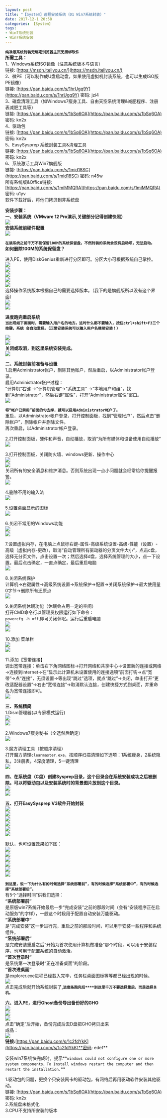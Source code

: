 ```yaml
---
layout: post
title: "【System】远程安装系统（01 Win7系统封装）"
date: 2017-12-1 20:58
categories: 【System】
tags:
- Win7系统封装
- Win7系统安装
---
```

**`纯净版系统封装无绑定浏览器主页无捆绑软件`**  
**所需工具：**  
1、Windows系统ISO镜像（注意系统版本与语言）  
链接: [https://msdn.itellyou.cn/](https://msdn.itellyou.cn/)  
2、微PE（可以制作成U盘启动盘，如果使用虚拟机封装系统，也可以生成ISO版PE镜像）  
链接: [https://pan.baidu.com/s/1hrUgq9Y](https://pan.baidu.com/s/1hrUgq9Y) 密码: jzi4  
3、磁盘清理工具（如Windows7瘦身工具、自由天空系统清理&减肥程序、注册表减肥工具等）  
链接: [https://pan.baidu.com/s/1bSq6OA](https://pan.baidu.com/s/1bSq6OA) 密码: kn2x  
4、驱动包  
链接: [https://pan.baidu.com/s/1bSq6OA](https://pan.baidu.com/s/1bSq6OA) 密码: kn2x  
5、EasySysprep 系统封装工具&清理工具  
链接: [https://pan.baidu.com/s/1bSq6OA](https://pan.baidu.com/s/1bSq6OA) 密码: kn2x  
6、系统激活工具Win7旗舰版  
链接: [https://pan.baidu.com/s/1mid18SC](https://pan.baidu.com/s/1mid18SC) 密码: n45w  
所有系统版&Office链接:  
 [https://pan.baidu.com/s/1miMMQRA](https://pan.baidu.com/s/1miMMQRA) 密码: u1yv  
 软件下载好后，将他们拷贝到非系统盘  


**安装步骤：**  
**一、安装系统（VMware 12 Pro演示,关键部分记得创建快照）**  
![](http://a4.qpic.cn/psb?/57f6398e-db93-428d-8871-6d2527ad188f/mK3iXovTr85joAVjFoQZVDWYYurrf3TAhliMS.z2Fas!/b/dPMAAAAAAAAA&ek=1&kp=1&pt=0&bo=YgGdAAAAAAADEMs!&tl=1&su=0221192753&tm=1553040000&sce=0-12-12&rf=2-9)  
**安装系统前硬件配置**  
![](http://a4.qpic.cn/psb?/57f6398e-db93-428d-8871-6d2527ad188f/Dn1B\*RB3OoarREJ1SomkqyveQTRW1w6jXfzSiiNSgKo!/b/dPMAAAAAAAAA&ek=1&kp=1&pt=0&bo=7gChAAAAAAADEHo!&tl=1&su=040357473&tm=1553040000&sce=0-12-12&rf=2-9)  

**`在装系统之前千万不能保留100M的系统保留盘，不然封装的系统会没有启动项，无法启动。`**  
**如何删除100M的系统保留盘？**  

进入PE，使用DiskGenius重新进行分区即可。分区大小可根据系统自己掌控。  
![](http://a4.qpic.cn/psb?/57f6398e-db93-428d-8871-6d2527ad188f/vlTUBT8jWMMghT4lXp0kBe9uVANS0prg04TLBGPx858!/b/dD8BAAAAAAAA&ek=1&kp=1&pt=0&bo=YAOAAgME.QIDIBg!&tl=1&su=07568961&tm=1553040000&sce=0-12-12&rf=2-9)  
![](http://a4.qpic.cn/psb?/57f6398e-db93-428d-8871-6d2527ad188f/wtL\*4s2cs7vE9aaItovIE.DwJkymXrpq8dxn0yJxzYA!/b/dD8BAAAAAAAA&ek=1&kp=1&pt=0&bo=IwNcAgAAAAADMGs!&tl=1&su=048649249&tm=1553040000&sce=0-12-12&rf=2-9)  
![](http://a3.qpic.cn/psb?/57f6398e-db93-428d-8871-6d2527ad188f/\*iCrW30Q2DtQr1q72eCcZ.mr1D3jet7MwTZqJymr3FE!/b/dPIAAAAAAAAA&ek=1&kp=1&pt=0&bo=HgNWAgAAAAADMFw!&tl=1&su=0190096609&tm=1553040000&sce=0-12-12&rf=2-9)  
![](http://a3.qpic.cn/psb?/57f6398e-db93-428d-8871-6d2527ad188f/SrF5u9Z.ZKp2ufISsNnJGuPOO2BHMIQ3V9pIKdufXhU!/b/dPIAAAAAAAAA&ek=1&kp=1&pt=0&bo=IANYAgAAAAADIHw!&tl=1&su=01884897&tm=1553040000&sce=0-12-12&rf=2-9)  
![](http://a4.qpic.cn/psb?/57f6398e-db93-428d-8871-6d2527ad188f/6Ulwymyzgm52pO4L9LJs\*eXMkBlf9shO4UnQ3VYhD0c!/b/dPMAAAAAAAAA&ek=1&kp=1&pt=0&bo=IANXAgAAAAADIHM!&tl=1&su=023560865&tm=1553040000&sce=0-12-12&rf=2-9)  
选择操作系统版本根据自己的需要选择版本。（我下的是旗舰版所以没有这个界面）  
![](http://a4.qpic.cn/psb?/57f6398e-db93-428d-8871-6d2527ad188f/JPgBKzQ0jfUUSnwyKT8bDuDELGDPOvu.Hkrgt1KwPs0!/b/dPMAAAAAAAAA&ek=1&kp=1&pt=0&bo=IANZAgAAAAADIH0!&tl=1&su=0117561649&tm=1553040000&sce=0-12-12&rf=2-9)  
![](http://a3.qpic.cn/psb?/57f6398e-db93-428d-8871-6d2527ad188f/lZWT\*RQmhtpCiZ\*xr7HA3OD1dToimpFCebkNChBMPTg!/b/dPIAAAAAAAAA&ek=1&kp=1&pt=0&bo=IQNaAgAAAAADIH8!&tl=1&su=0138690065&tm=1553040000&sce=0-12-12&rf=2-9)  


**进度跑完重启系统**  
**`当出现如下画面时，需要输入用户名的地方。这时什么都不要输入，按住ctrl+shift+F3三个按键，系统 会自动重启。（正常安装系统可以输入用户名继续安装！）`**  

![](http://a4.qpic.cn/psb?/57f6398e-db93-428d-8871-6d2527ad188f/wdP\*ikWY7dvxAgkSPV\*U4ZFTMrLzIWlIxKkXWdFEtRU!/b/dPMAAAAAAAAA&ek=1&kp=1&pt=0&bo=IgNYAgAAAAADIH4!&tl=1&su=0101990977&tm=1553040000&sce=0-12-12&rf=2-9)  
![](http://a4.qpic.cn/psb?/57f6398e-db93-428d-8871-6d2527ad188f/WWjr2aOdR.JVe6PEU1s0606JKL2o0ADiPOKNo8EY3Ns!/b/dPMAAAAAAAAA&ek=1&kp=1&pt=0&bo=IQNaAgAAAAADIH8!&tl=1&su=0120595201&tm=1553040000&sce=0-12-12&rf=2-9)  
**关闭或取消，到这里系统安装完成。**  
![](http://a4.qpic.cn/psb?/57f6398e-db93-428d-8871-6d2527ad188f/iuYBZqe2lnAxqUdunJ03Ggcf8hQnqM3orhVlPE5o88g!/b/dD8BAAAAAAAA&ek=1&kp=1&pt=0&bo=IgNXAgAAAAADEEE!&tl=1&su=0211769921&tm=1553040000&sce=0-12-12&rf=2-9)  

**二、系统封装前准备与设置**  
1.启用Administrator帐户，删除其他账户，然后重启，以Administrator帐户登录。  
 启用Administrator帐户过程：  
 “计算机”右键 ->“计算机管理”->"系统工具" ->“本地用户和组”，找到“Administrator”，然后右键“属性”，打开“Administrator属性”窗口。  
![](http://a3.qpic.cn/psb?/57f6398e-db93-428d-8871-6d2527ad188f/Ef0hEbDygsBT2hCwRBFnrESvVsU7zwDOxhhOA0xZ\*XE!/b/dD4BAAAAAAAA&ek=1&kp=1&pt=0&bo=HwN4Ah8DeAIDEDU!&tl=1&su=0191492257&tm=1553040000&sce=0-12-12&rf=2-9)  

**`将“帐户已禁用”前面的勾去掉，就可以启用Administrator帐户了。`**  
重启，以Administrator帐户登录，打开控制面板，找到“管理帐户”，然后点击“删除帐户”，删除帐户并删除文件。  
再次重启，以Administrator帐户登录。  

2.打开控制面板，硬件和声音，自动播放，取消“为所有媒体和设备使用自动播放”  
![](http://a4.qpic.cn/psb?/57f6398e-db93-428d-8871-6d2527ad188f/C1EychS4c11Bw9syRFsKT0sWu6BLMnfRsGqHB1fPp4E!/b/dPMAAAAAAAAA&ek=1&kp=1&pt=0&bo=7QOAAvIDgwIDECk!&tl=1&su=0108764961&tm=1553040000&sce=0-12-12&rf=2-9)  

3.打开控制面板，关闭防火墙、windows更新、操作中心  
![](http://a4.qpic.cn/psb?/57f6398e-db93-428d-8871-6d2527ad188f/6eph3BniHOep0ublfhnVa8C6QN5.Hh2c.sRV.VLUxPQ!/b/dD8BAAAAAAAA&ek=1&kp=1&pt=0&bo=7AOAAu8DggIDEDQ!&tl=1&su=0176651537&tm=1553040000&sce=0-12-12&rf=2-9)  
![](http://a4.qpic.cn/psb?/57f6398e-db93-428d-8871-6d2527ad188f/kEtrKUYP5ZVcedkCttRSYSSzjLUi9eS2b\*jdEga2zgQ!/b/dPMAAAAAAAAA&ek=1&kp=1&pt=0&bo=6AOAAu0DgwIDEDM!&tl=1&su=0198950209&tm=1553040000&sce=0-12-12&rf=2-9)  
关闭所有的安全消息和维护消息。否则系统出现一点小问题就会经常给你提醒报警。  
![](http://a3.qpic.cn/psb?/57f6398e-db93-428d-8871-6d2527ad188f/oV.Y7pWTa4y9UjdWIjKmoq\*XbSlwF7U2EHpUgV8QTpg!/b/dPIAAAAAAAAA&ek=1&kp=1&pt=0&bo=7AOAAvEDgwIDECs!&tl=1&su=0192720561&tm=1553040000&sce=0-12-12&rf=2-9)  

4.删除不用的输入法  
![](http://a4.qpic.cn/psb?/57f6398e-db93-428d-8871-6d2527ad188f/uuSHObc\*mGgojSBxoh76kpZdFDhgG8aWeG2WzPyCidw!/b/dPMAAAAAAAAA&ek=1&kp=1&pt=0&bo=tAHPAbQBzwEDEDU!&tl=1&su=015873793&tm=1553040000&sce=0-12-12&rf=2-9)  

5.设置桌面显示的图标  
![](http://a4.qpic.cn/psb?/57f6398e-db93-428d-8871-6d2527ad188f/sSDd1MQaQvE5ptj41Zafgyg4MRVcZcf9m9M8L47rGOY!/b/dPMAAAAAAAAA&ek=1&kp=1&pt=0&bo=6QOAAukDgAIDEDU!&tl=1&su=063427313&tm=1553040000&sce=0-12-12&rf=2-9)  

6.关闭不常用的Windows功能  
![](http://a4.qpic.cn/psb?/57f6398e-db93-428d-8871-6d2527ad188f/CSkKj0uRYzp\*szdb7gwmGFy7.1po2U7XW3u3Lskk.Nk!/b/dPMAAAAAAAAA&ek=1&kp=1&pt=0&bo=7gOAAu4DgAIDEDU!&tl=1&su=0256972081&tm=1553040000&sce=0-12-12&rf=2-9)  
![](http://a3.qpic.cn/psb?/57f6398e-db93-428d-8871-6d2527ad188f/qdITz2S9SgeqmCrKpILOJ2reCPU9NZd5lHh2I0hbbBQ!/b/dPIAAAAAAAAA&ek=1&kp=1&pt=0&bo=7QOAAvIDgwIDIBk!&tl=1&su=0217565297&tm=1553040000&sce=0-12-12&rf=2-9)  

7.设置虚拟内存，在电脑上点鼠标右键-属性-高级系统设置-高级-性能（设置）-高级（虚拟内存-更改），取消“自动管理所有驱动器的分页文件大小”，点击c盘，选择无分页文件，点击设置一次；然后选择d盘，选择系统管理的大小，点一下设置。最后点击确定，一直点确定，最后重启电脑  
![](http://a3.qpic.cn/psb?/57f6398e-db93-428d-8871-6d2527ad188f/uYVKt0.7TcVxUZHA3piN5byX1eWk\*S7m8OOZKXLkTTE!/b/dPIAAAAAAAAA&ek=1&kp=1&pt=0&bo=6QOAAu8DhAIDIAc!&tl=1&su=044352257&tm=1553040000&sce=0-12-12&rf=2-9)  

8.关闭系统保护  
计算机→右键属性→高级系统设置→系统保护→配置→关闭系统保护→最大使用量0字节→删除所有还原点  
![](http://a3.qpic.cn/psb?/57f6398e-db93-428d-8871-6d2527ad188f/PPfUYTMeUsfJ8mCRirCK3buLuRWKg8A9WGw0ZoWveeM!/b/dPIAAAAAAAAA&ek=1&kp=1&pt=0&bo=7QOAAu0DgAIDEDU!&tl=1&su=0260450945&tm=1553040000&sce=0-12-12&rf=2-9)  

9.关闭系统休眠功能（休眠会占用一定的空间）  
打开CMD命令行以管理员权限运行如下命令：  
`powercfg -h off`,即可关闭休眠。运行后重启电脑  
![](http://a4.qpic.cn/psb?/57f6398e-db93-428d-8871-6d2527ad188f/z4yxx.4Rbh2\*7ThhDxfUzUyBhrXq9iMYjc77Cm\*n82Y!/b/dD8BAAAAAAAA&ek=1&kp=1&pt=0&bo=7wOAAu8DgAIDMBU!&tl=1&su=0154809889&tm=1553040000&sce=0-12-12&rf=2-9)  
![](http://a4.qpic.cn/psb?/57f6398e-db93-428d-8871-6d2527ad188f/Z.yocVBg2jGl9VM..B9ZBKqPL0RyG0Oar5rIWrAmWIA!/b/dPMAAAAAAAAA&ek=1&kp=1&pt=0&bo=6gOAAu8DgwIDIAM!&tl=1&su=0145212449&tm=1553040000&sce=0-12-12&rf=2-9)  

10.添加  菜单栏  
![](http://a3.qpic.cn/psb?/57f6398e-db93-428d-8871-6d2527ad188f/souHOpGjbh9ZkX*XO7S4E1OpTzued4Vb*GFwbHFRP.E!/b/dPIAAAAAAAAA&ek=1&kp=1&pt=0&bo=IANZAgAAAAADEE0!&tl=1&su=0201407201&tm=1553040000&sce=0-12-12&rf=2-9)  
![](http://a4.qpic.cn/psb?/57f6398e-db93-428d-8871-6d2527ad188f/EaOW1DzNiLl49XLmbTPtx5e3gV9K9o3yIobSnAnBSDU!/b/dFsBAAAAAAAA&ek=1&kp=1&pt=0&bo=IQNYAiEDWAIDEDU!&tl=1&su=085152081&tm=1553040000&sce=0-12-12&rf=2-9)  

11.添加【宽带连接】  
调出宽带连接：单击右下角网络图标→打开网络和共享中心→设置新的连接或网络→连接到internet→在“显示此计算机未设置使用的连接选项”前面打钩→点“宽带”→点“连接”，无须设置→等出现“跳过”选项，就点“跳过”→关闭，单击打开“更改适配器设置”→右击“宽带连接”→取消默认连接，创建快捷方式到桌面，并重命名为宽带连接即可。  
![](http://a4.qpic.cn/psb?/57f6398e-db93-428d-8871-6d2527ad188f/WkCS*dK5*if9oHW.vuIpM0g3PJF*REmKUj0Qv2sCp8Q!/b/dPMAAAAAAAAA&ek=1&kp=1&pt=0&bo=HwNXAgAAAAADMFw!&tl=1&su=06645745&tm=1553040000&sce=0-12-12&rf=2-9)  

**三、系统精简**  
1.Dism管理器(以专家模式运行)  
 ![](http://a4.qpic.cn/psb?/57f6398e-db93-428d-8871-6d2527ad188f/E2.SL3K1i\*2MMhDAWaTxIaeGhLaii612YU4mP9skanE!/b/dD8BAAAAAAAA&ek=1&kp=1&pt=0&bo=7QOAAu0DgAIDIAU!&tl=1&su=0226853313&tm=1553040000&sce=0-12-12&rf=2-9)  
 ![](http://a4.qpic.cn/psb?/57f6398e-db93-428d-8871-6d2527ad188f/.PjNRL7bF\*Gr3hCbLKv83KKzUct0SIAylEdRW8hX18M!/b/dPMAAAAAAAAA&ek=1&kp=1&pt=0&bo=7AOAAuwDgAIDEDU!&tl=1&su=0268432097&tm=1553040000&sce=0-12-12&rf=2-9)  

2.Windows7瘦身秘书（全选然后确定）  
![](http://a3.qpic.cn/psb?/57f6398e-db93-428d-8871-6d2527ad188f/uaKNopcHpYU6IoY2XJwI05h10mSWBcbZJQrF8hxs3Qc!/b/dPIAAAAAAAAA&ek=1&kp=1&pt=0&bo=6gOAAu8DgwIDMBM!&tl=1&su=04651969&tm=1553040000&sce=0-12-12&rf=2-9)  

3.魔方清理工具（按顺序清理）  
打开魔方清理`cleanmaster.exe`，按顺序扫描清理如下选项：1系统瘦身，2系统隐私，3注册表，4深度清理，5一键清理  
![](http://a4.qpic.cn/psb?/57f6398e-db93-428d-8871-6d2527ad188f/8R3a0mYnkOoeUhz7kLhO7hYuMYMgN04wqfs9dPzqNKw!/b/dPMAAAAAAAAA&ek=1&kp=1&pt=0&bo=6wOAAu4DggIDIAI!&tl=1&su=037225457&tm=1553040000&sce=0-12-12&rf=2-9)  

**四、在系统盘（C盘）创建Sysprep目录，这个目录会在系统安装成功之后被删除。可以将驱动包以及安装系统时的背景图片放到这个目录。**  
![](http://a3.qpic.cn/psb?/57f6398e-db93-428d-8871-6d2527ad188f/4\*ooAQZkZ0463\*9TN485Z6qQGPmsKoohjcuFi29MfIE!/b/dPIAAAAAAAAA&ek=1&kp=1&pt=0&bo=IANbAiADWwIDEDU!&tl=1&su=0152581041&tm=1553040000&sce=0-12-12&rf=2-9)  
![](http://a4.qpic.cn/psb?/57f6398e-db93-428d-8871-6d2527ad188f/EhxNW.WJbbAGx7ohudVUawBI5ENJ5gtmFAY3.4lNW28!/b/dPMAAAAAAAAA&ek=1&kp=1&pt=0&bo=HgNXAh4DVwIDEDU!&tl=1&su=0227516513&tm=1553040000&sce=0-12-12&rf=2-9)  

**五、打开EasySysprep V3软件开始封装**  
![](http://a4.qpic.cn/psb?/57f6398e-db93-428d-8871-6d2527ad188f/\*7VN1TGHCWAe66J0Y8CgWu8uSf1Uad.WYfyB6301gbY!/b/dD8BAAAAAAAA&ek=1&kp=1&pt=0&bo=IgNaAiIDWgIDIAU!&tl=1&su=0198812433&tm=1553040000&sce=0-12-12&rf=2-9)  
![](http://a4.qpic.cn/psb?/57f6398e-db93-428d-8871-6d2527ad188f/eVOsjGsK1asB4txjr6qtrXAG.PoRDp64uztvhx7XCgY!/b/dPMAAAAAAAAA&ek=1&kp=1&pt=0&bo=IANYAiADWAIDIAU!&tl=1&su=0239570369&tm=1553040000&sce=0-12-12&rf=2-9)  
![](http://a4.qpic.cn/psb?/57f6398e-db93-428d-8871-6d2527ad188f/z4No\*uVNr8p7Y764Gqy1BeWpKhDtJu7o2DpVpFZbSmA!/b/dPMAAAAAAAAA&ek=1&kp=1&pt=0&bo=IQNXAiEDVwIDIAU!&tl=1&su=039935121&tm=1553040000&sce=0-12-12&rf=2-9)  
![](http://a3.qpic.cn/psb?/57f6398e-db93-428d-8871-6d2527ad188f/28GDFae4G\*pO0kEgSKE5ecR3AIPpm9osiNnLg8U64vo!/b/dD4BAAAAAAAA&ek=1&kp=1&pt=0&bo=IANZAiADWQIDIAU!&tl=1&su=081541537&tm=1553040000&sce=0-12-12&rf=2-9)  
![](http://a3.qpic.cn/psb?/57f6398e-db93-428d-8871-6d2527ad188f/7vFfvnLUv\*xAehVfzWjCnwZAOK.V9QuSW5dLwoEaSpw!/b/dPIAAAAAAAAA&ek=1&kp=1&pt=0&bo=HgNVAh4DVQIDIAU!&tl=1&su=066375665&tm=1553040000&sce=0-12-12&rf=2-9)  
![](http://a3.qpic.cn/psb?/57f6398e-db93-428d-8871-6d2527ad188f/xq0BnGsIC6KpmcWA6NePKLkuZcUX1tvz9wG77zsTZuI!/b/dPIAAAAAAAAA&ek=1&kp=1&pt=0&bo=HgNYAh4DWAIDIAU!&tl=1&su=073532561&tm=1553040000&sce=0-12-12&rf=2-9)  

默认，也可设置效果如下图：  
![](http://a4.qpic.cn/psb?/57f6398e-db93-428d-8871-6d2527ad188f/j8GjkOiDqa1fEPJwFe8BluEQ98bMYhOiW.RbwPXklp4!/b/dPMAAAAAAAAA&ek=1&kp=1&pt=0&bo=KgOAAq8D6QIDENk!&tl=1&su=0131124929&tm=1553040000&sce=0-12-12&rf=2-9)  
![](http://a4.qpic.cn/psb?/57f6398e-db93-428d-8871-6d2527ad188f/0jNPn2x98yqIq.EummiqQ78G47kvS2IEqeqQ\*KTHmuI!/b/dPMAAAAAAAAA&ek=1&kp=1&pt=0&bo=IANWAiADVgIDIAU!&tl=1&su=020076865&tm=1553040000&sce=0-12-12&rf=2-9)  
![](http://a3.qpic.cn/psb?/57f6398e-db93-428d-8871-6d2527ad188f/pIuOjRNCTW3ZqP.zg22ZLwwogbXrwu\*r6JYO6nJL.iE!/b/dPIAAAAAAAAA&ek=1&kp=1&pt=0&bo=IQNYAiEDWAIDIAU!&tl=1&su=0179613441&tm=1553040000&sce=0-12-12&rf=2-9)  
![](http://a4.qpic.cn/psb?/57f6398e-db93-428d-8871-6d2527ad188f/okVhbIse5i2SOBShqcQJu54zbYI\*fjhB8002IM5TbN4!/b/dPMAAAAAAAAA&ek=1&kp=1&pt=0&bo=HwNYAh8DWAIDIAU!&tl=1&su=0102526529&tm=1553040000&sce=0-12-12&rf=2-9)  
![](http://a3.qpic.cn/psb?/57f6398e-db93-428d-8871-6d2527ad188f/4UKD6Rm65MIfysqVl0kL8BwAuVXCNoOH\*Oj6U.TKFEo!/b/dPIAAAAAAAAA&ek=1&kp=1&pt=0&bo=IwNZAiMDWQIDIAU!&tl=1&su=0202281329&tm=1553040000&sce=0-12-12&rf=2-9)  
![](http://a4.qpic.cn/psb?/57f6398e-db93-428d-8871-6d2527ad188f/aL2tjM5mgxQlDRQi0Zps8ef3jLiTezJ9yOWcQDWDgwM!/b/dPMAAAAAAAAA&ek=1&kp=1&pt=0&bo=IwNbAiMDWwIDIAU!&tl=1&su=099968145&tm=1553040000&sce=0-12-12&rf=2-9)  

**`到这里，说一下为什么有的时候选择“系统部署前”，有的时候选择“系统部署中”，有的时候选择“系统部署后”。`**  
有5个“选择时间”供我们选择：  
**“系统部署前”**  
是原版win7系统开始最后一步“完成安装”之前的那段时间（会有“安装程序正在启动服务”的字样），一般这个时段用于配置自动安装万能驱动。  
**“系统部署中”**  
是“完成安装”这一步进行完，重启之前的那段时间，可以用于安装一些程序和系统组件。  
**“系统部署后”**  
是完成安装重启之后“开始为首次使用计算机做准备”那个时段，可以用于安装程序，也可用于配置系统的自动激活。  
**“首次登录时”**  
是系统第一次登录时“正在准备桌面”的阶段。  
**“首次进桌面”**  
是explorer.exe进程已经载入完毕，任务栏桌面图标等等都已经出现的时候。  
![](http://a4.qpic.cn/psb?/57f6398e-db93-428d-8871-6d2527ad188f/q9dtMVBuI1Cb1OXHttyVCYb.kbk7YOGoUIaETwTE7M8!/b/dPMAAAAAAAAA&ek=1&kp=1&pt=0&bo=VwOAArwDzAIDMLI!&tl=1&su=0170872257&tm=1553040000&sce=0-12-12&rf=2-9)  
点击完成后就开始系统封装了,**`进度条跑完后****到这里千万不要选择重启，而是选择关机。`**  

**六、进入PE，进行Ghost备份导出备份好的GHO**  
![](http://a4.qpic.cn/psb?/57f6398e-db93-428d-8871-6d2527ad188f/IapGwyge.ytZlT4\*Y83QHGfruU2CrYd7A9MRYhHyw8Y!/b/dPMAAAAAAAAA&ek=1&kp=1&pt=0&bo=6gOAAu8DgwIDMBM!&tl=1&su=073496337&tm=1553040000&sce=0-12-12&rf=2-9)  
![](http://a3.qpic.cn/psb?/57f6398e-db93-428d-8871-6d2527ad188f/GLjKs9iB45D\*SYMHwm0QAX9r5pxeectm\*jcTCDUAzZE!/b/dPIAAAAAAAAA&ek=1&kp=1&pt=0&bo=6gOAAu8DgwIDMBM!&tl=1&su=0141044401&tm=1553040000&sce=0-12-12&rf=2-9)  
![](http://a4.qpic.cn/psb?/57f6398e-db93-428d-8871-6d2527ad188f/j0u3nIAJ7\*AeYD.mPLqKu91NIGwejgFRLggF07sZ.Cw!/b/dPMAAAAAAAAA&ek=1&kp=1&pt=0&bo=7QOAAu0DgAIDMBU!&tl=1&su=0259713249&tm=1553040000&sce=0-12-12&rf=2-9)  
点击“确定”后开始，备份完成后去D盘把GHO拷贝出来  
成品：  
![](http://a4.qpic.cn/psb?/57f6398e-db93-428d-8871-6d2527ad188f/.Q1HIUVWt\*z6JAeEYt.YYrh3XLTEngXKaVLiptv.bDU!/b/dPMAAAAAAAAA&ek=1&kp=1&pt=0&bo=vwNiAL8DYgADEDU!&tl=1&su=0121786625&tm=1553040000&sce=0-12-12&rf=2-9)  
**链接:**[https://pan.baidu.com/s/1c2fdYkK](https://pan.baidu.com/s/1c2fdYkK)**密码: edef**  


安装win7系统快完成时，提示**`windows could not configure one or more system components，To Install windows restart the computer and then restart the installation.`**  

1.驱动包的问题，更换个只安装网卡的驱动包，有网络后再用驱动软件安装其他驱动。  
链接:  [https://pan.baidu.com/s/1bSq6OA](https://pan.baidu.com/s/1bSq6OA) 密码: kn2x  
2.系统盘未格式化  
3.CPU不支持所安装的版本  